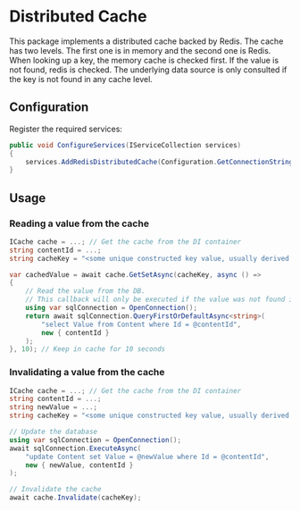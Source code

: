 # Distributed Cache

This package implements a distributed cache backed by Redis.
The cache has two levels. The first one is in memory and the second one is Redis.
When looking up a key, the memory cache is checked first. If the value is not found, redis is checked. The underlying data source is only consulted if the key is not found in any cache level.

## Configuration

Register the required services:

```c#
public void ConfigureServices(IServiceCollection services)
{
    services.AddRedisDistributedCache(Configuration.GetConnectionString("Redis"), ex => ex.LogNoContext());
}
```

## Usage

### Reading a value from the cache

```c#
ICache cache = ...; // Get the cache from the DI container
string contentId = ...;
string cacheKey = "<some unique constructed key value, usually derived from contentId>";

var cachedValue = await cache.GetSetAsync(cacheKey, async () =>
{
    // Read the value from the DB.
    // This callback will only be executed if the value was not found in the cache.
    using var sqlConnection = OpenConnection();
    return await sqlConnection.QueryFirstOrDefaultAsync<string>(
        "select Value from Content where Id = @contentId",
        new { contentId }
    );
}, 10); // Keep in cache for 10 seconds
```

### Invalidating a value from the cache

```c#
ICache cache = ...; // Get the cache from the DI container
string contentId = ...;
string newValue = ...;
string cacheKey = "<some unique constructed key value, usually derived from contentId>";

// Update the database
using var sqlConnection = OpenConnection();
await sqlConnection.ExecuteAsync(
    "update Content set Value = @newValue where Id = @contentId",
    new { newValue, contentId }
);

// Invalidate the cache
await cache.Invalidate(cacheKey);
```
